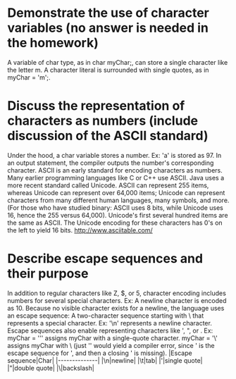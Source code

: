 # Demonstrate the use of character variables (no answer is needed in the homework)
A variable of char type, as in char myChar;, can store a single character like the letter m. 
A character literal is surrounded with single quotes, as in myChar = 'm';.

# Discuss the representation of characters as numbers (include discussion of the ASCII standard)
Under the hood, a char variable stores a number.
Ex: 'a' is stored as 97. In an output statement, the compiler outputs the number's corresponding character.
ASCII is an early standard for encoding characters as numbers. 
Many earlier programming languages like C or C++ use ASCII. 
Java uses a more recent standard called Unicode. 
ASCII can represent 255 items, whereas Unicode can represent over 64,000 items; Unicode can represent characters from many different human languages, many symbols, and more. 
(For those who have studied binary: ASCII uses 8 bits, while Unicode uses 16, hence the 255 versus 64,000). 
Unicode's first several hundred items are the same as ASCII. The Unicode encoding for these characters has 0's on the left to yield 16 bits.
http://www.asciitable.com/ 
# Describe escape sequences and their purpose
In addition to regular characters like Z, $, or 5, character encoding includes numbers for several special characters.
Ex: A newline character is encoded as 10. Because no visible character exists for a newline, the language uses an escape sequence: A two-character sequence starting with \ that represents a special character. 
Ex: '\n' represents a newline character.
Escape sequences also enable representing characters like ', ", or \. Ex: myChar = '\'' assigns myChar with a single-quote character.
myChar = '\\' assigns myChar with \ (just '\' would yield a compiler error, since \' is the escape sequence for ', and then a closing ' is missing).
|Escape sequence|Char|
|--------------|
|\n|newline|
|\t|tab|
|\'|single quote|
|\"|double quote|
|\\|backslash|
